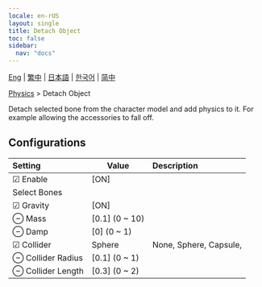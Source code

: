 ```yaml
---
locale: en-rUS
layout: single
title: Detach Object
toc: false
sidebar:
  nav: "docs"
---
```

[Eng](/dancexr/menu/2025.5/actor/detach_object) | [繁中](/tw/dancexr/menu/2025.5/actor/detach_object) | [日本語](/jp/dancexr/menu/2025.5/actor/detach_object) | [한국어](/kr/dancexr/menu/2025.5/actor/detach_object) | [简中](/zh/dancexr/menu/2025.5/actor/detach_object)

[Physics](../menu#Physics) > Detach Object

Detach selected bone from the character model and add physics to it. For example allowing the accessories to fall off.

## Configurations

| Setting | Value | Description |
| :--- | --- | :--- |
| ☑ Enable | [ON] | 
|  Select Bones || 
| ☑ Gravity | [ON] | 
| ⊖ Mass | [0.1] (0 ~ 10) | 
| ⊖ Damp | [0] (0 ~ 1) | 
| ☑ Collider | Sphere | None, Sphere, Capsule, 
| ⊖ Collider Radius | [0.1] (0 ~ 1) | 
| ⊖ Collider Length | [0.3] (0 ~ 2) | 
